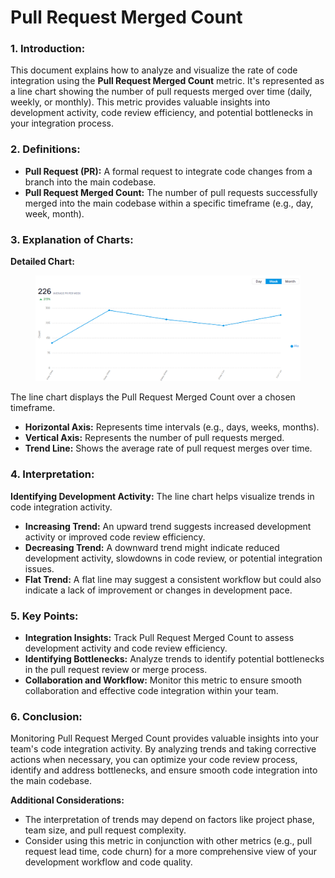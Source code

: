 # Pull Request Merged Count

### **1. Introduction:**

This document explains how to analyze and visualize the rate of code integration using the **Pull Request Merged Count** metric. It's represented as a line chart showing the number of pull requests merged over time (daily, weekly, or monthly). This metric provides valuable insights into development activity, code review efficiency, and potential bottlenecks in your integration process.

### **2. Definitions:**

* **Pull Request (PR):** A formal request to integrate code changes from a branch into the main codebase.
* **Pull Request Merged Count:** The number of pull requests successfully merged into the main codebase within a specific timeframe (e.g., day, week, month).

### **3. Explanation of Charts:**

**Detailed Chart:**

<figure><img src="../../.gitbook/assets/image (1).png" alt=""><figcaption></figcaption></figure>

The line chart displays the Pull Request Merged Count over a chosen timeframe.

* **Horizontal Axis:** Represents time intervals (e.g., days, weeks, months).
* **Vertical Axis:** Represents the number of pull requests merged.
* **Trend Line:** Shows the average rate of pull request merges over time.

### **4. Interpretation:**

**Identifying Development Activity:** The line chart helps visualize trends in code integration activity.

* **Increasing Trend:** An upward trend suggests increased development activity or improved code review efficiency.
* **Decreasing Trend:** A downward trend might indicate reduced development activity, slowdowns in code review, or potential integration issues.
* **Flat Trend:** A flat line may suggest a consistent workflow but could also indicate a lack of improvement or changes in development pace.

### **5. Key Points:**

* **Integration Insights:** Track Pull Request Merged Count to assess development activity and code review efficiency.
* **Identifying Bottlenecks:** Analyze trends to identify potential bottlenecks in the pull request review or merge process.
* **Collaboration and Workflow:** Monitor this metric to ensure smooth collaboration and effective code integration within your team.

### **6. Conclusion:**

Monitoring Pull Request Merged Count provides valuable insights into your team's code integration activity. By analyzing trends and taking corrective actions when necessary, you can optimize your code review process, identify and address bottlenecks, and ensure smooth code integration into the main codebase.

**Additional Considerations:**

* The interpretation of trends may depend on factors like project phase, team size, and pull request complexity.
* Consider using this metric in conjunction with other metrics (e.g., pull request lead time, code churn) for a more comprehensive view of your development workflow and code quality.
